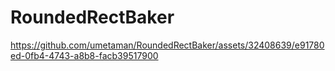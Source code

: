 # RoundedRectBaker

https://github.com/umetaman/RoundedRectBaker/assets/32408639/e91780ed-0fb4-4743-a8b8-facb39517900

